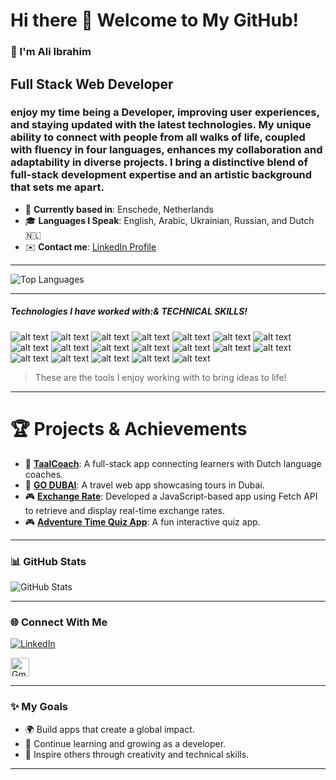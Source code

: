 # Hi there 👋 Welcome to My GitHub!
### 👋 I'm Ali Ibrahim
## Full Stack Web Developer
### enjoy my time being a Developer, improving user experiences, and staying updated with the latest technologies. My unique ability to connect with people from all walks of life, coupled with fluency in four languages, enhances my collaboration and adaptability in diverse projects. I bring a distinctive blend of full-stack development expertise and an artistic background that sets me apart. 

- 🏡 **Currently based in**: Enschede, Netherlands  
- 🎓 **Languages I Speak**: English, Arabic, Ukrainian, Russian, and Dutch 🇳🇱  
- ✉️ **Contact me**: [LinkedIn Profile](https://www.linkedin.com/in/ali-ibrahim-space)  

---

 ![Top Languages](https://github-readme-stats.vercel.app/api/top-langs/?username=Alishka-Space&layout=compact&theme=radical)


---
##### Technologies I have worked with:& TECHNICAL SKILLS!
 ![alt text](https://img.shields.io/badge/Html5--E34F26?style=for-the-badge&logo=Html5)
 ![alt text](https://img.shields.io/badge/Css3--1572B6?style=for-the-badge&logo=css3)
 ![alt text](https://img.shields.io/badge/Bootstrap--7952B3?style=for-the-badge&logo=Bootstrap)
 ![alt text](https://img.shields.io/badge/JavaScript--F7DF1E?style=for-the-badge&logo=JavaScript)
 ![alt text](https://img.shields.io/badge/Git--F05032?style=for-the-badge&logo=Git)
 ![alt text](https://img.shields.io/badge/GitHub--181717?style=for-the-badge&logo=GitHub)
 ![alt text](https://img.shields.io/badge/Pug--A86454?style=for-the-badge&logo=Pug)
 ![alt text](https://img.shields.io/badge/React.js--61DAFB?style=for-the-badge&logo=React)
 ![alt text](https://img.shields.io/badge/Node.js--339933?style=for-the-badge&logo=nodedotjs)
 ![alt text](https://img.shields.io/badge/Express.js--cc0000?style=for-the-badge&logo=Express)
 ![alt text](https://img.shields.io/badge/MogoDB--47A248?style=for-the-badge&logo=MongoDB)
 ![alt text](https://img.shields.io/badge/SQL,MySQL--4479A1?style=for-the-badge&logo=MySQL)
 ![alt text](https://img.shields.io/badge/SQL-003B57?style=for-the-badge&logo=sql&logoColor=white)
 ![alt text](https://img.shields.io/badge/CodePen--000000?style=for-the-badge&logo=CodePen)
 ![alt text](https://img.shields.io/badge/VSCode--007ACC?style=for-the-badge&logo=Visual-Studio-Code)
 ![alt text](https://img.shields.io/badge/Render--46E3B7?style=for-the-badge&logo=Render)
 ![alt text](https://img.shields.io/badge/Netlify--00C7B7?style=for-the-badge&logo=Netlify)
 ![alt text](https://img.shields.io/badge/React.Native--61DAFB?style=for-the-badge&logo=React)
![alt text](https://img.shields.io/badge/Vue.js--4FC08D?style=for-the-badge&logo=Vue.js)

> These are the tools I enjoy working with to bring ideas to life!

---
# 🏆 Projects & Achievements  


- 🌟 **[TaalCoach](https://c48-group-a-713269d45048.herokuapp.com/)**: A full-stack app connecting learners with Dutch language coaches.  
- 🚀 **[GO DUBAI](https://go-dubai-app.netlify.app/)**: A travel web app showcasing tours in Dubai.  
- 🎮 **[Exchange Rate](https://alishka-space.github.io/Exchange-Rate-API-2/)**: Developed a JavaScript-based app using Fetch API to retrieve and display real-time exchange rates.
- 🎮 **[Adventure Time Quiz App](https://keremilhan.github.io/quiz-app/)**: A fun interactive quiz app. 

---
### 📊 GitHub Stats  
![GitHub Stats](https://github-readme-stats.vercel.app/api?username=Alishka-Space&show_icons=true&theme=radical)

---

### 🌐 Connect With Me  
[![LinkedIn](https://img.shields.io/badge/-LinkedIn-0077B5?logo=linkedin&logoColor=white&style=flat-square)](https://www.linkedin.com/in/ali-ibrahim-space)

[<img src="https://img.shields.io/badge/-Gmail-fff?logo=gmail" height="30" alt="Gmail">](ali.ibrahim.work@gmail.com)


---

### ✨ My Goals  
- 🌍 Build apps that create a global impact.  
- 🌱 Continue learning and growing as a developer.  
- 🎯 Inspire others through creativity and technical skills.  

---

